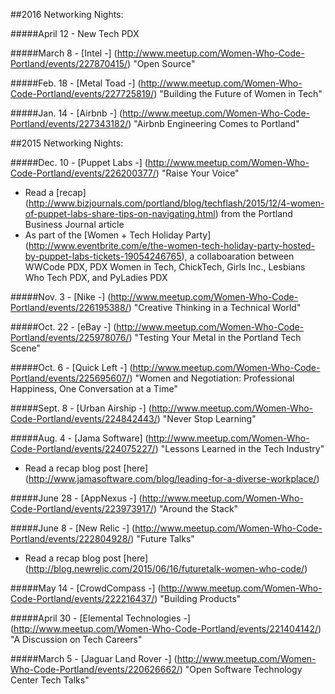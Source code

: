 ##2016 Networking Nights:


#####April 12 - New Tech PDX

#####March 8 - [Intel -] (http://www.meetup.com/Women-Who-Code-Portland/events/227870415/) "Open Source"

#####Feb. 18 - [Metal Toad -] (http://www.meetup.com/Women-Who-Code-Portland/events/227725819/) "Building the Future of Women in Tech"

#####Jan. 14 - [Airbnb -] (http://www.meetup.com/Women-Who-Code-Portland/events/227343182/) "Airbnb Engineering Comes to Portland"

##2015 Networking Nights:

#####Dec. 10 - [Puppet Labs -] (http://www.meetup.com/Women-Who-Code-Portland/events/226200377/) "Raise Your Voice" 
* Read a [recap] (http://www.bizjournals.com/portland/blog/techflash/2015/12/4-women-of-puppet-labs-share-tips-on-navigating.html) from the Portland Business Journal article
* As part of the [Women + Tech Holiday Party] (http://www.eventbrite.com/e/the-women-tech-holiday-party-hosted-by-puppet-labs-tickets-19054246765), a collaboaration between WWCode PDX, PDX Women in Tech, ChickTech, Girls Inc., Lesbians Who Tech PDX, and PyLadies PDX

#####Nov. 3 - [Nike -] (http://www.meetup.com/Women-Who-Code-Portland/events/226195388/) "Creative Thinking in a Technical World"

#####Oct. 22 - [eBay -] (http://www.meetup.com/Women-Who-Code-Portland/events/225978076/) "Testing Your Metal in the Portland Tech Scene"

#####Oct. 6 - [Quick Left -] (http://www.meetup.com/Women-Who-Code-Portland/events/225695607/) "Women and Negotiation: Professional Happiness, One Conversation at a Time" 

#####Sept. 8 - [Urban Airship -] (http://www.meetup.com/Women-Who-Code-Portland/events/224842443/) "Never Stop Learning"

#####Aug. 4 - [Jama Software] (http://www.meetup.com/Women-Who-Code-Portland/events/224075227/) "Lessons Learned in the Tech Industry" 
* Read a recap blog post [here] (http://www.jamasoftware.com/blog/leading-for-a-diverse-workplace/)

#####June 28 - [AppNexus -] (http://www.meetup.com/Women-Who-Code-Portland/events/223973917/) "Around the Stack"

#####June 8 - [New Relic -] (http://www.meetup.com/Women-Who-Code-Portland/events/222804928/) "Future Talks"
* Read a recap blog post [here] (http://blog.newrelic.com/2015/06/16/futuretalk-women-who-code/)

#####May 14 - [CrowdCompass -] (http://www.meetup.com/Women-Who-Code-Portland/events/222216437/) "Building Products"

#####April 30 - [Elemental Technologies -] (http://www.meetup.com/Women-Who-Code-Portland/events/221404142/) "A Discussion on Tech Careers"

#####March 5 - [Jaguar Land Rover -] (http://www.meetup.com/Women-Who-Code-Portland/events/220626662/) "Open Software Technology Center Tech Talks"
